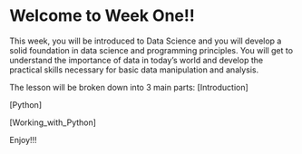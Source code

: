 # Welcome to Week One!!

This week, you will be introduced to Data Science and you will develop a solid foundation in data science and programming principles. You will get to understand the importance of data in today’s world and develop the practical skills necessary for basic data manipulation and analysis.

The lesson will be broken down into 3 main parts: 
[Introduction]

[Python]

[Working_with_Python]

Enjoy!!!
